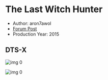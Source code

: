 # The Last Witch Hunter

* Author: aron7awol
* [Forum Post](https://www.avsforum.com/threads/bass-eq-for-filtered-movies.2995212/post-56753468)
* Production Year: 2015

## DTS-X

![img 0](https://fanart.tv/fanart/movies/274854/moviethumb/the-last-witch-hunter-563635773ad51.jpg)

![img 0](https://i.imgur.com/OFXKLAH.png)

